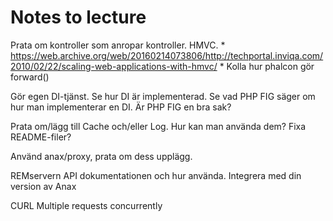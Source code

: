 Notes to lecture
========================

Prata om kontroller som anropar kontroller. HMVC.
    * https://web.archive.org/web/20160214073806/http://techportal.inviqa.com/2010/02/22/scaling-web-applications-with-hmvc/
    * Kolla hur phalcon gör forward()

Gör egen DI-tjänst.
Se hur DI är implementerad.
Se vad PHP FIG säger om hur man implementerar en DI.
Är PHP FIG en bra sak?

Prata om/lägg till Cache och/eller Log.
Hur kan man använda dem?
    Fixa README-filer?

Använd anax/proxy, prata om dess upplägg.

REMservern
    API dokumentationen och hur använda.
    Integrera med din version av Anax

CURL
    Multiple requests concurrently
